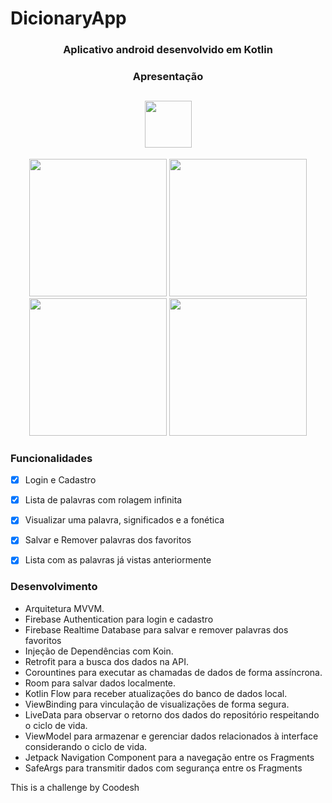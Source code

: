 # DicionaryApp

<h3 align = "center"> Aplicativo android desenvolvido em Kotlin</h3>


<h3 align = "center"> Apresentação </h3>



<h2 align = "center">
 <a href="https://drive.google.com/file/d/1EK4x4Ua4S-fEvwBppiofZZo0_AAgI8Zt/view?usp=share_link">
  <img src="https://apps.evozi.com/apk-downloader/assets/img/apk_downloader_logo.png" height="75"></a>
</h2>

<p align="center">


<img src="https://user-images.githubusercontent.com/94938103/208218211-82ee4efc-eedf-4a26-9714-0db6ebd000ef.png" width="220" >
 
<img src="https://user-images.githubusercontent.com/94938103/208218334-9a24bf99-b5e8-47f5-9012-3f9572ef889d.png" width="220"> 
  
<img src="https://user-images.githubusercontent.com/94938103/208218349-e2ac9c5a-9997-4bd3-84fd-31b25fe774aa.png" width="220">   
 
<img src="https://user-images.githubusercontent.com/94938103/208218391-0aa5c357-233c-48a0-950b-83343e5b59d7.png" width="220">     



  
  

</p>

<h3> Funcionalidades </h3>

- [x] Login e Cadastro
- [x] Lista de palavras com rolagem infinita
- [x] Visualizar uma palavra, significados e a fonética
- [x] Salvar e Remover palavras dos favoritos
- [x] Lista com as palavras já vistas anteriormente





<h3> Desenvolvimento </h3>

- Arquitetura MVVM.
- Firebase Authentication para login e cadastro
- Firebase Realtime Database para salvar e remover palavras dos favoritos
- Injeção de Dependências com Koin.
- Retrofit para a busca dos dados na API.
- Corountines para executar as chamadas de dados de forma assíncrona.
- Room para salvar dados localmente.
- Kotlin Flow para receber atualizações do banco de dados local.
- ViewBinding para vinculação de visualizações de forma segura.
- LiveData para observar o retorno dos dados do repositório respeitando o ciclo de vida.
- ViewModel para armazenar e gerenciar dados relacionados à interface considerando o ciclo de vida.
- Jetpack Navigation Component para a navegação entre os Fragments
- SafeArgs para transmitir dados com segurança entre os Fragments


This is a challenge by Coodesh
